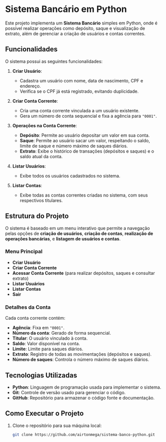# Sistema Bancário em Python

Este projeto implementa um **Sistema Bancário** simples em Python, onde é possível realizar operações como depósito, saque e visualização de extrato, além de gerenciar a criação de usuários e contas correntes.

## Funcionalidades

O sistema possui as seguintes funcionalidades:

1. **Criar Usuário**:
   - Cadastra um usuário com nome, data de nascimento, CPF e endereço.
   - Verifica se o CPF já está registrado, evitando duplicidade.

2. **Criar Conta Corrente**:
   - Cria uma conta corrente vinculada a um usuário existente.
   - Gera um número de conta sequencial e fixa a agência para `"0001"`.
   
3. **Operações na Conta Corrente**:
   - **Depósito**: Permite ao usuário depositar um valor em sua conta.
   - **Saque**: Permite ao usuário sacar um valor, respeitando o saldo, limite de saque e número máximo de saques diários.
   - **Extrato**: Exibe o histórico de transações (depósitos e saques) e o saldo atual da conta.
   
4. **Listar Usuários**:
   - Exibe todos os usuários cadastrados no sistema.
   
5. **Listar Contas**:
   - Exibe todas as contas correntes criadas no sistema, com seus respectivos titulares.

## Estrutura do Projeto

O sistema é baseado em um menu interativo que permite a navegação pelas opções de **criação de usuários**, **criação de contas**, **realização de operações bancárias**, e **listagem de usuários e contas**.

### Menu Principal

- **Criar Usuário**
- **Criar Conta Corrente**
- **Acessar Conta Corrente** (para realizar depósitos, saques e consultar extrato)
- **Listar Usuários**
- **Listar Contas**
- **Sair**

### Detalhes da Conta

Cada conta corrente contém:
- **Agência**: Fixa em `"0001"`.
- **Número da conta**: Gerado de forma sequencial.
- **Titular**: O usuário vinculado à conta.
- **Saldo**: Valor disponível na conta.
- **Limite**: Limite para saques diários.
- **Extrato**: Registro de todas as movimentações (depósitos e saques).
- **Número de saques**: Controla o número máximo de saques diários.

## Tecnologias Utilizadas

- **Python**: Linguagem de programação usada para implementar o sistema.
- **Git**: Controle de versão usado para gerenciar o código.
- **GitHub**: Repositório para armazenar o código fonte e documentação.

## Como Executar o Projeto

1. Clone o repositório para sua máquina local:
   ```bash
   git clone https://github.com/airtonmega/sistema-banco-python.git
